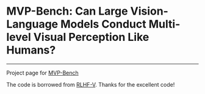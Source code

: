 # MVP-Bench: Can Large Vision-Language Models Conduct Multi-level Visual Perception Like Humans?

----------
Project page for [MVP-Bench]()

The code is borrowed from [RLHF-V](https://rlhf-v.github.io/). Thanks for the excellent code!